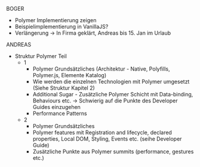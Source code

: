 BOGER

- Polymer Implementierung zeigen
- Beispielimplementierung in VanillaJS?
- Verlängerung -> In Firma geklärt, Andreas bis 15. Jan im Urlaub


ANDREAS

- Struktur Polymer Teil
    + 1
        * Polymer Grundsätzliches (Architektur - Native, Polyfills, Polymer.js, Elemente Katalog)
        * Wie werden die einzelnen Technologien mit Polymer umgesetzt (Siehe Struktur Kapitel 2)
        * Additional Sugar - Zusätzliche Polymer Schicht mit Data-binding, Behaviours etc. -> Schwierig auf die Punkte des Developer Guides einzugehen
        * Performance Patterns
    + 2
        * Polymer Grundsätzliches
        * Polymer features mit Registration and lifecycle, declared properties, Local DOM, Styling, Events etc. (seihe Developer Guide)
        * Zusätzliche Punkte aus Polymer summits (performance, gestures etc.)


